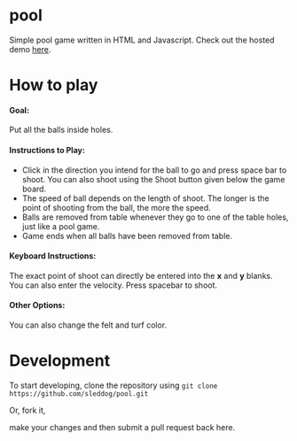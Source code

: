 # pool

Simple pool game written in HTML and Javascript. Check out the hosted demo [here](http://www.devingray.com/pool).

# How to play

#### Goal:
Put all the balls inside holes.

#### Instructions to Play:
+ Click in the direction you intend for the ball to go and press space bar to shoot. You can also shoot using the Shoot button given below the game board.
+ The speed of ball depends on the length of shoot. The longer is the point of shooting from the ball, the more the speed.
+ Balls are removed from table whenever they go to one of the table holes, just like a pool game.
+ Game ends when all balls have been removed from table.

#### Keyboard Instructions:
The exact point of shoot can directly be entered into the **x** and **y** blanks. You can also enter the velocity. Press spacebar to shoot.

#### Other Options:
You can also change the felt and turf color.

# Development

To start developing, clone the repository using
``` git clone https://github.com/sleddog/pool.git ```

Or, fork it,

make your changes and then submit a pull request back here.
